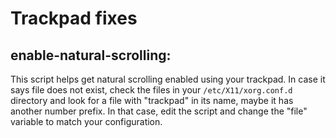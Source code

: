 # Trackpad fixes

## enable-natural-scrolling:

This script helps get natural scrolling enabled using your trackpad.
In case it says file does not exist, check the files in your 
`/etc/X11/xorg.conf.d` directory and look for a file with "trackpad"
in its name, maybe it has another number prefix. In that case, edit the
script and change the "file" variable to match your configuration.
